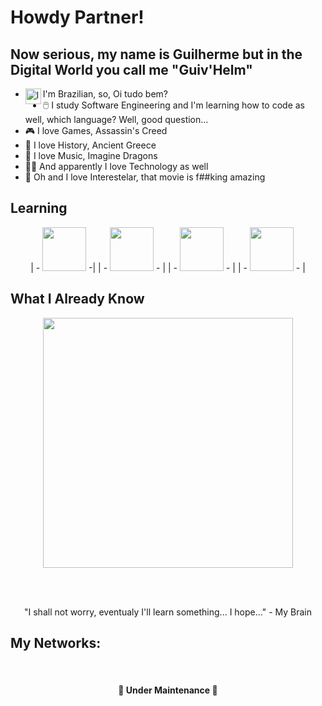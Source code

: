 # Howdy Partner!
## Now serious, my name is Guilherme but in the Digital World you call me "Guiv'Helm"
  - I'm Brazilian, so, Oi tudo bem?   <img align="left" alt="lazy" src="https://github.com/Guiv-Helm/Guiv-Helm/assets/161376416/eb06ff30-f95d-4d63-ab66-8771751585f4" width= 25/>
  - 🖱️  I study Software Engineering and I'm learning how to code as well, which language? Well, good question...
  - 🎮 I love Games, Assassin's Creed 
  - 📖 I love History, Ancient Greece 
  - 🎵 I love Music, Imagine Dragons 
  - 👨‍💻 And apparently I love Technology as well 
  - 🚀 Oh and I love Interestelar, that movie is f##king amazing 

## Learning
<p align="center">
  | - <img loading="lazy" src="https://cdn.jsdelivr.net/gh/devicons/devicon@latest/icons/csharp/csharp-line.svg" width= "70" height= "70"/> -|
  | - <img loading="lazy" src="https://cdn.jsdelivr.net/gh/devicons/devicon@latest/icons/javascript/javascript-plain.svg" width= "70"/> - |
  | - <img loading="lazy" src="https://cdn.jsdelivr.net/gh/devicons/devicon@latest/icons/html5/html5-plain.svg" width= "70"/> - |
  | - <img loading="lazy" src="https://cdn.jsdelivr.net/gh/devicons/devicon@latest/icons/css3/css3-plain.svg" width= "70"/> - |
</p>          

## What I Already Know

<p align= "center">
  <img src="https://github.com/Guiv-Helm/Guiv-Helm/assets/161376416/f2b2f6e3-79a7-4675-8060-89f81801b6fa" width= "400"/>
</p>

</br>
</br>

<p align= "center">
  "I shall not worry, eventualy I'll learn something... I hope..." - My Brain
</p>

## My Networks:

</br>

<h4 align="center"> 🚧 Under Maintenance 🚧 </h4>



<!---
Guiv-Helm/Guiv-Helm is a ✨ special ✨ repository because its `README.md` (this file) appears on your GitHub profile.
You can click the Preview link to take a look at your changes.
--->
